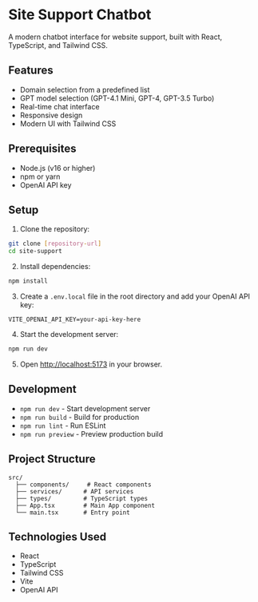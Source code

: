 # Site Support Chatbot

A modern chatbot interface for website support, built with React, TypeScript, and Tailwind CSS.

## Features

- Domain selection from a predefined list
- GPT model selection (GPT-4.1 Mini, GPT-4, GPT-3.5 Turbo)
- Real-time chat interface
- Responsive design
- Modern UI with Tailwind CSS

## Prerequisites

- Node.js (v16 or higher)
- npm or yarn
- OpenAI API key

## Setup

1. Clone the repository:
```bash
git clone [repository-url]
cd site-support
```

2. Install dependencies:
```bash
npm install
```

3. Create a `.env.local` file in the root directory and add your OpenAI API key:
```
VITE_OPENAI_API_KEY=your-api-key-here
```

4. Start the development server:
```bash
npm run dev
```

5. Open [http://localhost:5173](http://localhost:5173) in your browser.

## Development

- `npm run dev` - Start development server
- `npm run build` - Build for production
- `npm run lint` - Run ESLint
- `npm run preview` - Preview production build

## Project Structure

```
src/
  ├── components/     # React components
  ├── services/      # API services
  ├── types/         # TypeScript types
  ├── App.tsx        # Main App component
  └── main.tsx       # Entry point
```

## Technologies Used

- React
- TypeScript
- Tailwind CSS
- Vite
- OpenAI API
